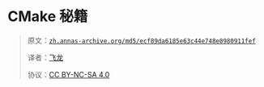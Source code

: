 # CMake 秘籍

> 原文：[`zh.annas-archive.org/md5/ecf89da6185e63c44e748e0980911fef`](https://zh.annas-archive.org/md5/ecf89da6185e63c44e748e0980911fef)
> 
> 译者：[飞龙](https://github.com/wizardforcel)
> 
> 协议：[CC BY-NC-SA 4.0](http://creativecommons.org/licenses/by-nc-sa/4.0/)